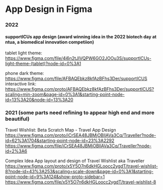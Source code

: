 # App Design in Figma

### 2022 
#### supportICUs app design (award winning idea in the 2022 biotech day at ntua, a biomedical innovation competiion)
tablet light theme: https://www.figma.com/file/4i6n2tJIVQPW6GO2JOOu3S/supportICUs-light-theme-(tablet)?node-id=0%3A1

phone dark theme: https://www.figma.com/file/AFBAQEbkz8kfAzBFhs3Der/supportICUS  
interactive link: https://www.figma.com/proto/AFBAQEbkz8kfAzBFhs3Der/supportICUS?scaling=min-zoom&page-id=0%3A1&starting-point-node-id=13%3A20&node-id=13%3A20


### 2021 (some parts need refining to appear high end and more beautiful)
Travel Wishlist: Beta Scratch Map - Travel App Design
https://www.figma.com/proto/iCrSEA48JBMjOBllAVa3Cq/Traveller?node-id=62%3A1704&starting-point-node-id=23%3A2292
https://www.figma.com/file/iCrSEA48JBMjOBllAVa3Cq/Traveller?node-id=2%3A6

Complex Idea App layout and design of Travel Wishlist aka Traveller
https://www.figma.com/proto/x5Y5O7n6dkHGLoocc2ygdT/travel-wishlist-8?node-id=43%3A253&scaling=scale-down&page-id=0%3A1&starting-point-node-id=9%3A124&show-proto-sidebar=1
https://www.figma.com/file/x5Y5O7n6dkHGLoocc2ygdT/travel-wishlist-8
